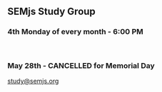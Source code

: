 ## SEMjs Study Group
### 4th Monday of every month - 6:00 PM
<br/>

### May 28th - CANCELLED for Memorial Day


study@semjs.org
